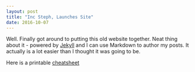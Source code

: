 ```yaml
---
layout: post
title: "Inc Steph, Launches Site"
date: 2016-10-07
---
```


Well. Finally got around to putting this old website together. Neat thing about it - powered by [Jekyll](http://jekyllrb.com) and I can use Markdown to author my posts. It actually is a lot easier than I thought it was going to be.

Here is a printable [cheatsheet](http://packetlife.net/media/library/16/Markdown.pdf)
